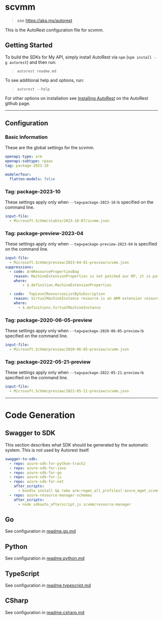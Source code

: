 # scvmm

> see https://aka.ms/autorest

This is the AutoRest configuration file for scvmm.

## Getting Started

To build the SDKs for My API, simply install AutoRest via `npm` (`npm install -g autorest`) and then run:

> `autorest readme.md`

To see additional help and options, run:

> `autorest --help`

For other options on installation see [Installing AutoRest](https://aka.ms/autorest/install) on the AutoRest github page.

---

## Configuration

### Basic Information

These are the global settings for the scvmm.

``` yaml
openapi-type: arm
openapi-subtype: rpaas
tag: package-2023-10
```

``` yaml
modelerfour:
  flatten-models: false
```

### Tag: package-2023-10

These settings apply only when `--tag=package-2023-10` is specified on the command line.

```yaml $(tag) == 'package-2023-10'
input-file:
  - Microsoft.ScVmm/stable/2023-10-07/scvmm.json
```
### Tag: package-preview-2023-04

These settings apply only when `--tag=package-preview-2023-04` is specified on the command line.

``` yaml $(tag) == 'package-preview-2023-04'
input-file:
  - Microsoft.ScVmm/preview/2023-04-01-preview/scvmm.json
suppressions:
  - code: ArmResourcePropertiesBag
    reason: MachineExtensionProperties is not patched our RP, it is patched by the Hybrid Compute RP. This is on a depreciation path anyways. VirtualMachines/* RTs will be removed from the next API version, we would be using VirtualMachineInstances/* instead.
    where:
        - $.definition.MachineExtensionProperties

  - code:  TopLevelResourcesListBySubscription
    reason: VirtualMachineInstance resource is an ARM extension resource and does not support List by subscription API.  
    where:
      - $.definitions.VirtualMachineInstance
```

### Tag: package-2020-06-05-preview

These settings apply only when `--tag=package-2020-06-05-preview` is specified on the command line.

``` yaml $(tag) == 'package-2020-06-05-preview'
input-file:
  - Microsoft.ScVmm/preview/2020-06-05-preview/scvmm.json
```

### Tag: package-2022-05-21-preview

These settings apply only when `--tag=package-2022-05-21-preview` is specified on the command line.

``` yaml $(tag) == 'package-2022-05-21-preview'
input-file:
  - Microsoft.ScVmm/preview/2022-05-21-preview/scvmm.json
```

---

# Code Generation

## Swagger to SDK

This section describes what SDK should be generated by the automatic system.
This is not used by Autorest itself.

``` yaml $(swagger-to-sdk)
swagger-to-sdk:
  - repo: azure-sdk-for-python-track2
  - repo: azure-sdk-for-java
  - repo: azure-sdk-for-go
  - repo: azure-sdk-for-js
  - repo: azure-sdk-for-net
    after_scripts:
      - bundle install && rake arm:regen_all_profiles['azure_mgmt_scvmm']
  - repo: azure-resource-manager-schemas
    after_scripts:
      - node sdkauto_afterscript.js scvmm/resource-manager
```

## Go

See configuration in [readme.go.md](./readme.go.md)

## Python

See configuration in [readme.python.md](./readme.python.md)

## TypeScript

See configuration in [readme.typescript.md](./readme.typescript.md)

## CSharp

See configuration in [readme.csharp.md](./readme.csharp.md)

